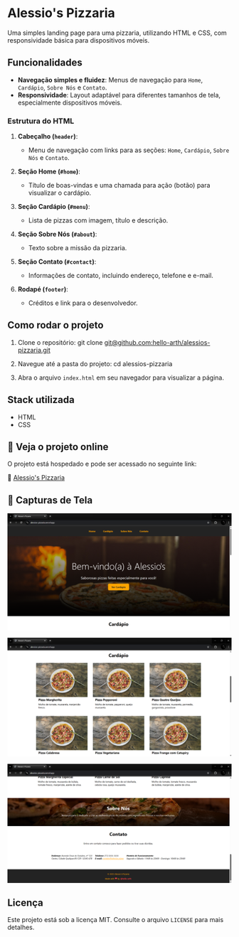 # Alessio's Pizzaria

Uma simples landing page para uma pizzaria, utilizando HTML e CSS, com responsividade básica para dispositivos móveis.

## Funcionalidades

- **Navegação simples e fluidez**: Menus de navegação para `Home`, `Cardápio`, `Sobre Nós` e `Contato`.
- **Responsividade**: Layout adaptável para diferentes tamanhos de tela, especialmente dispositivos móveis.

### Estrutura do HTML

1. **Cabeçalho (`header`)**:
    - Menu de navegação com links para as seções: `Home`, `Cardápio`, `Sobre Nós` e `Contato`.
    
3. **Seção Home (`#home`)**:
    - Título de boas-vindas e uma chamada para ação (botão) para visualizar o cardápio.

4. **Seção Cardápio (`#menu`)**:
    - Lista de pizzas com imagem, título e descrição.

5. **Seção Sobre Nós (`#about`)**:
    - Texto sobre a missão da pizzaria.

6. **Seção Contato (`#contact`)**:
    - Informações de contato, incluindo endereço, telefone e e-mail.

7. **Rodapé (`footer`)**:
    - Créditos e link para o desenvolvedor.

## Como rodar o projeto

1. Clone o repositório:
   git clone [git@github.com:hello-arth/alessios-pizzaria.git]()

2. Navegue até a pasta do projeto:
   cd alessios-pizzaria

3. Abra o arquivo `index.html` em seu navegador para visualizar a página.

## Stack utilizada

- HTML
- CSS

## 📌 Veja o projeto online

O projeto está hospedado e pode ser acessado no seguinte link:

🔗 [Alessio's Pizzaria](https://alessios-pizzaria.vercel.app/)

## 📸 Capturas de Tela

![Home](screenshots/1.webp)

![Menu](screenshots/2.webp)

![About - Contact - Footer](screenshots/3.webp)

## Licença

Este projeto está sob a licença MIT. Consulte o arquivo `LICENSE` para mais detalhes.


